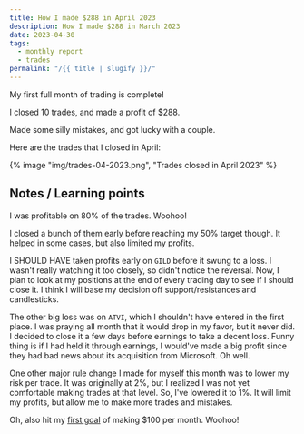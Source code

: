 ```yaml
---
title: How I made $288 in April 2023
description: How I made $288 in March 2023
date: 2023-04-30
tags:
  - monthly report
  - trades
permalink: "/{{ title | slugify }}/"
---
```


My first full month of trading is complete!  

I closed 10 trades, and made a profit of $288.  

Made some silly mistakes, and got lucky with a couple.

Here are the trades that I closed in April:
<div class = "full-width">
{% image "img/trades-04-2023.png", "Trades closed in April 2023" %}
</div>

## Notes / Learning points
I was profitable on 80% of the trades.  Woohoo!

I closed a bunch of them early before reaching my 50% target though.  It helped in some cases, but also limited my profits.  

I SHOULD HAVE taken profits early on `GILD` before it swung to a loss.  I wasn't really watching it too closely, so didn't notice the reversal.  Now, I plan to look at my positions at the end of every trading day to see if I should close it.  I think I will base my decision off support/resistances and candlesticks.

The other big loss was on `ATVI`, which I shouldn't have entered in the first place.  I was praying all month that it would drop in my favor, but it never did.  I decided to close it a few days before earnings to take a decent loss.  Funny thing is if I had held it through earnings, I would've made a big profit since they had bad news about its acquisition from Microsoft.  Oh well.

One other major rule change I made for myself this month was to lower my risk per trade.  It was originally at 2%, but I realized I was not yet comfortable making trades at that level.  So, I've lowered it to 1%.  It will limit my profits, but allow me to make more trades and mistakes.

Oh, also hit my <a href="/about/#goals-milestones">first goal</a> of making $100 per month.  Woohoo!
